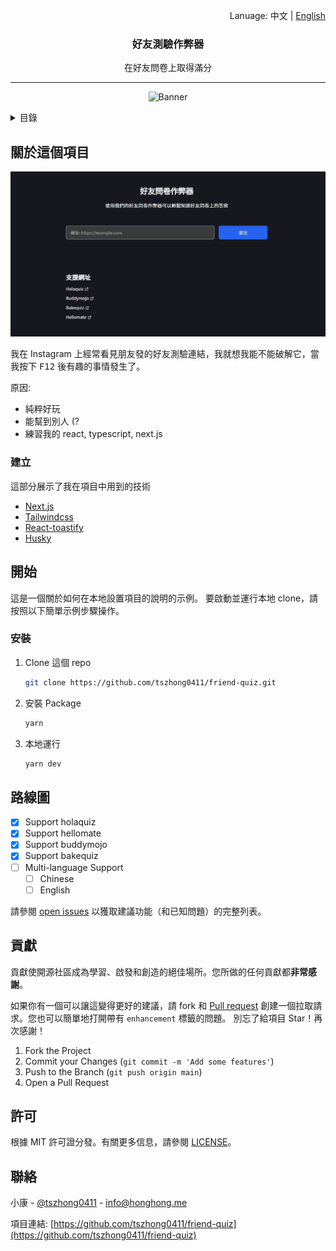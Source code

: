 <p align="right">Lanuage: 中文  | <a href="./README.md">English</a></p>
<div align="center">
  <h3 align="center">好友測驗作弊器</h3>
  <p align="center">
    在好友問卷上取得滿分
  </p>
  <hr />
  <p align="center">
  <img src="https://socialify.git.ci/tszhong0411/friend-quiz/image?font=KoHo&forks=1&issues=1&logo=https%3A%2F%2Fhonghong.me%2Fstatic%2Fimages%2Flogo%2Flogo-black.png&name=1&owner=1&pattern=Brick%20Wall&pulls=1&stargazers=1&theme=Dark"  alt="Banner">
  </p>
</div>
<details>
  <summary>目錄</summary>
  <ol>
    <li>
      <a href="#關於這個項目">關於這個項目</a>
      <ul>
        <li><a href="#建立">建立</a></li>
      </ul>
    </li>
    <li>
      <a href="#開始">開始</a>
      <ul>
        <li><a href="#安裝">安裝</a></li>
      </ul>
    </li>
    <li><a href="#路線圖">路線圖</a></li>
    <li><a href="#貢獻">貢獻</a></li>
    <li><a href="#許可">許可</a></li>
    <li><a href="#聯絡">聯絡</a></li>
  </ol>
</details>

<!-- ABOUT THE PROJECT -->

## 關於這個項目

<p align="center">
  <img src="./public/static/images/screenshot/2022-03-08_03-26-38.png">
</p>

我在 Instagram 上經常看見朋友發的好友測驗連結，我就想我能不能破解它，當我按下 <kbd>F12</kbd> 後有趣的事情發生了。

原因:

- 純粹好玩
- 能幫到別人 (?
- 練習我的 react, typescript, next.js

### 建立

這部分展示了我在項目中用到的技術

- [Next.js](https://nextjs.org/)
- [Tailwindcss](https://tailwindcss.com/)
- [React-toastify](https://github.com/fkhadra/react-toastify)
- [Husky](https://github.com/typicode/husky)

<!-- GETTING STARTED -->

## 開始

這是一個關於如何在本地設置項目的說明的示例。
要啟動並運行本地 clone，請按照以下簡單示例步驟操作。

### 安裝

1. Clone 這個 repo
   ```sh
   git clone https://github.com/tszhong0411/friend-quiz.git
   ```
2. 安裝 Package
   ```sh
   yarn
   ```
3. 本地運行
   ```sh
   yarn dev
   ```

## 路線圖

- [x] Support holaquiz
- [x] Support hellomate
- [x] Support buddymojo
- [x] Support bakequiz
- [ ] Multi-language Support
  - [ ] Chinese
  - [ ] English

請參閱 [open issues](https://github.com/tszhong0411/friend-quiz/issues) 以獲取建議功能（和已知問題）的完整列表。

<!-- CONTRIBUTING -->

## 貢獻

貢獻使開源社區成為學習、啟發和創造的絕佳場所。您所做的任何貢獻都**非常感謝**。

如果你有一個可以讓這變得更好的建議，請 fork 和 [Pull request](https://github.com/TszHong0411/friend-quiz/pulls) 創建一個拉取請求。您也可以簡單地打開帶有 `enhancement` 標籤的問題。
別忘了給項目 Star！再次感謝！

1. Fork the Project
2. Commit your Changes (`git commit -m 'Add some features'`)
3. Push to the Branch (`git push origin main`)
4. Open a Pull Request

<!-- LICENSE -->

## 許可

根據 MIT 許可證分發。有關更多信息，請參閱 [LICENSE](https://github.com/TszHong0411/friend-quiz/blob/main/LICENSE)。

<!-- CONTACT -->

## 聯絡

小康 - [@tszhong0411](https://www.instagram.com/tszhong0411/) - info@honghong.me

項目連結: [https://github.com/tszhong0411/friend-quiz](https://github.com/tszhong0411/friend-quiz)
